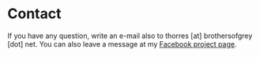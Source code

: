 # Contact
If you have any question, write an e-mail also to thorres [at] brothersofgrey [dot] net. You can also leave a message at my [Facebook project page](https://www.facebook.com/Ruhrpottmetaller).
